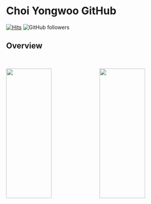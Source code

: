 # Choi Yongwoo GitHub
[![Hits](https://hits.seeyoufarm.com/api/count/incr/badge.svg?url=https%3A%2F%2Fgithub.com%2Fcyw320712&count_bg=%23336594&title_bg=%23264D72&icon=googleanalytics.svg&icon_color=%23E7E7E7&title=hits&edge_flat=false)](https://hits.seeyoufarm.com) ![GitHub followers](https://shields.io/github/followers/cyw320712?style=social)

## Overview
<br>
<p align="left">
  <img width="49.5%" height="30%" src="https://github-readme-stats.vercel.app/api?username=cyw320712&show_icons=true&theme=prussian&hide_border=true" />
  <img width="49.5%" height="30%" src="https://github-readme-streak-stats.herokuapp.com/?user=cyw320712&theme=prussian&date_format=M%20j%5B%2C%20Y%5D&hide_border=true" />
</p>
<!--
**cyw320712/cyw320712** is a ✨ _special_ ✨ repository because its `README.md` (this file) appears on your GitHub profile.

Here are some ideas to get you started:

- 🔭 I’m currently working on ...
- 🌱 I’m currently learning ...
- 👯 I’m looking to collaborate on ...
- 🤔 I’m looking for help with ...
- 💬 Ask me about ...
- 📫 How to reach me: ...
- 😄 Pronouns: ...
- ⚡ Fun fact: ...
-->
